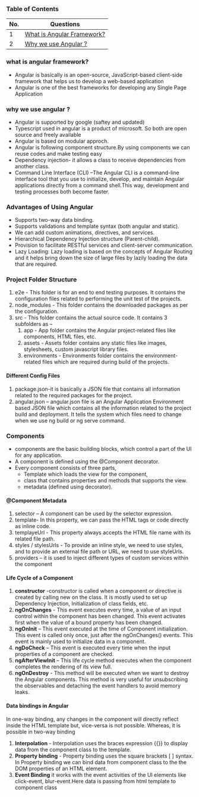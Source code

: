 
### Table of Contents

| No. | Questions |
|---- | ---------
|1 | [What is Angular Framework?](#what-is-angular-framework)|
|2 | [Why we use Angular ?](#Why-we-use-Angular )|



### what is angular framework? 

* Angular is basically is an open-source, JavaScript-based client-side framework that helps us to develop a web-based application
* Angular is one of the best frameworks for developing any Single Page Application

### why we use angular ?
* Angular is supported by google (saftey and updated)
* Typescript used in angular is a product of microsoft. So both are  open source and freely available
* Angular is based on modular approch.
* Angular is following component structure.By using components we can reuse codes and make testing easy
* Dependency injection- it  allows a class to receive dependencies from another class.
* Command Line Interface (CLI) –The Angular CLI is a command-line interface tool that you use to initialize, develop, and maintain Angular applications directly from a command       shell.This way, development and testing processes both become faster.

### Advantages of Using Angular
* Supports two-way data binding.
* Supports validations and template syntax (both angular and static).
* We can add custom animations, directives, and services.
* Hierarchical Dependency Injection structure (Parent-child).
* Provision to facilitate RESTful services and client-server communication.
* Lazy Loading: Lazy loading is based on the concepts of Angular Routing and it helps bring down the size of large files by lazily loading the data that are required.

### Project Folder Structure
1. e2e - This folder is for an end to end testing purposes. It contains the configuration files related to performing the unit test of the projects.
1. node_modules - This folder contains the downloaded packages as per the configuration.
1. src - This folder contains the actual source code. It contains 3 subfolders as – 
   1. app - App folder contains the Angular project-related files like components, HTML files, etc.
   1. assets - Assets folder contains any static files like images, stylesheets, custom javascript library files.
   1. environments - Environments folder contains the environment-related files which are required during  build of the projects.
#### Different Config Files   
1. package.json-it is basically a JSON file that contains all information related to the required packages for the project.
1. angular.json – angular.json file is an Angular Application Environment based JSON file which contains all the information related to the project build and deployment. It tells the system which files need to change when we use ng build or ng serve command. 

### Components
* components are the basic building blocks, which control a part of the UI for any application.
* A component is defined using the @Component decorator.
* Every component consists of three parts,
   *  Template which loads the view for the component, 
   *  class that  contains properties and methods that supports the view.
   *  metadata (defined using decorator).
   
#### @Component Metadata
1. selector – A component can be used by the selector expression.
1. template- In this property, we can pass the HTML tags or code directly as inline code. 
1. templayeUrl  - This property always accepts the HTML file name with its related file path.
1. styles / stylesUrls - To provide an inline style, we need to use styles, and to provide an external file path or URL, we need to use styleUrls.
1. providers – it is used to inject different types of custom services within the component

#### Life Cycle of a Component
1. __constructor__ -constructor is called when a component or directive is created by calling new on the class. It is mostly used  to set up Dependency Injection, Initialization of class fields, etc.
1. __ngOnChanges__ - This event executes every time, a value of an input control within the component has been changed. This event activates first when the value of a bound        property has been changed.
1. __ngOnInit__ – This event executed at the time of Component initialization. This event is called only once, just after the ngOnChanges() events. This event is mainly used to   initialize data in a component.
1. __ngDoCheck__ – This event is executed every time when the input properties of a component are checked.
1. __ngAfterViewInit__ – This life cycle method executes when the component completes the rendering of its view full.
1. __ngOnDestroy__  - This method will be executed when we want to destroy the Angular components. This method is very useful for unsubscribing the observables and detaching the event handlers to avoid memory leaks.


#### Data bindings in Angular

In one-way binding, any changes in the component will directly reflect inside the HTML template but, vice-versa is not possible. Whereas, it is possible in two-way binding
1. __Interpolation__  - Interpolation uses the braces expression {{}} to display  data from the component class to the template. 
1. __Property binding__ - Property binding uses the square brackets [ ] syntax. In Property binding we can bind data from component class to the the DOM properties of an HTML element.
1. __Event Binding__ it works with the event activities of the UI elements like click-event, blur-event.Here data is passing from html template to component class

   
        
    
